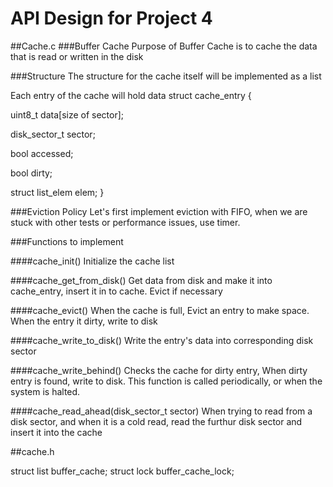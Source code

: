 # API Design for Project 4

##Cache.c
###Buffer Cache
Purpose of Buffer Cache is to cache the data that is read or written in the disk

###Structure
The structure for the cache itself will be implemented as a list

Each entry of the cache will hold data
struct cache_entry
{

  uint8_t data[size of sector];
  
  disk_sector_t sector;
  
  bool accessed;
  
  bool dirty;
  
  struct list_elem elem;
}

###Eviction Policy
Let's first implement eviction with FIFO, when we are stuck with other tests or performance issues, use timer.

###Functions to implement

####cache_init()
Initialize the cache list

####cache_get_from_disk()
Get data from disk and make it into cache_entry, insert it in to cache. Evict if necessary

####cache_evict()
When the cache is full, Evict an entry to make space. When the entry it dirty, write to disk

####cache_write_to_disk()
Write the entry's data into corresponding disk sector

####cache_write_behind()
Checks the cache for dirty entry, When dirty entry is found, write to disk.
This function is called periodically, or when the system is halted.

####cache_read_ahead(disk_sector_t sector)
When trying to read from a disk sector, and when it is a cold read, read the furthur disk sector and insert it into the cache


##cache.h

struct list buffer_cache;
struct lock buffer_cache_lock;

